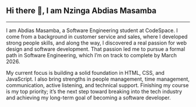 ## Hi there 👋, I am Nzinga Abdias Masamba

---

I am Abdias Masamba, a Software Engineering student at CodeSpace. I come from a background in customer service and sales, where I developed strong people skills, and along the way, I discovered a real passion for web design and software development. That passion led me to pursue a formal path in Software Engineering, which I’m on track to complete by March 2026.

My current focus is building a solid foundation in HTML, CSS, and JavaScript. I also bring strengths in people management, time management, communication, active listening, and technical support. Finishing my course is my top priority; it’s the next step toward breaking into the tech industry and achieving my long-term goal of becoming a software developer.

<!--
**ab-7-7/ab-7-7** is a ✨ _special_ ✨ repository because its `README.md` (this file) appears on your GitHub profile.

Here are some ideas to get you started:

- 🔭 I’m currently working on ...
- 🌱 I’m currently learning ...
- 👯 I’m looking to collaborate on ...
- 🤔 I’m looking for help with ...
- 💬 Ask me about ...
- 📫 How to reach me: ...
- 😄 Pronouns: ...
- ⚡ Fun fact: ...
-->
